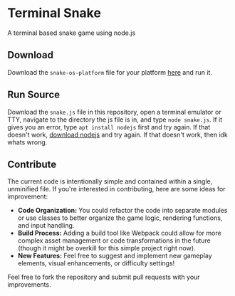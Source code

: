 # Terminal Snake

A terminal based snake game using node.js

## Download

Download the `snake-os-platform` file for your platform [here](https://github.com/marcthird128/terminal-snake/releases/latest) and run it.

## Run Source

Download the `snake.js` file in this repository, open a terminal emulator
or TTY, navigate to the directory the js file is in, and type `node snake.js`.
If it gives you an error, type `apt install nodejs` first and try again.
If that doesn't work, [download nodejs](https://nodejs.org/en/download) and
try again. If that doesn't work, then idk whats wrong.

## Contribute

The current code is intentionally simple and contained within a single, 
unminified file. If you're interested in contributing, here are some ideas for improvement:

* **Code Organization:** You could refactor the code into separate modules or use classes to better organize the game logic, rendering functions, and input handling.
* **Build Process:** Adding a build tool like Webpack could allow for more complex asset management or code transformations in the future (though it might be overkill for this simple project right now).
* **New Features:** Feel free to suggest and implement new gameplay elements, visual enhancements, or difficulty settings!

Feel free to fork the repository and submit pull requests with your improvements.
